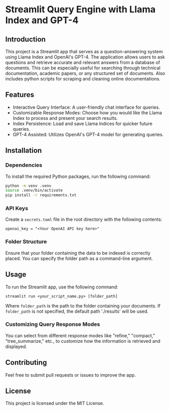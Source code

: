 # Streamlit Query Engine with Llama Index and GPT-4
## Introduction
This project is a Streamlit app that serves as a question-answering system using Llama Index and OpenAI's GPT-4. The application allows users to ask questions and retrieve accurate and relevant answers from a database of documents. This can be especially useful for searching through technical documentation, academic papers, or any structured set of documents. Also includes python scripts for scraping and cleaning online documentations.

## Features
* Interactive Query Interface: A user-friendly chat interface for queries.
* Customizable Response Modes: Choose how you would like the Llama Index to process and present your search results.
* Index Persistence: Load and save Llama Indices for quicker future queries.
* GPT-4 Assisted: Utilizes OpenAI's GPT-4 model for generating queries.

## Installation
### Dependencies
To install the required Python packages, run the following command:

```bash
python -m venv .venv
source .venv/bin/activate
pip install -r requirements.txt
```

### API Keys

Create a `secrets.toml` file in the root directory with the following contents:

```
openai_key = "<Your OpenAI API key here>"
```

### Folder Structure

Ensure that your folder containing the data to be indexed is correctly placed. You can specify the folder path as a command-line argument.

## Usage

To run the Streamlit app, use the following command:

```
streamlit run <your_script_name.py> [folder_path]
```

Where `folder_path` is the path to the folder containing your documents. If `folder_path` is not specified, the default path './results' will be used.

### Customizing Query Response Modes

You can select from different response modes like "refine," "compact," "tree_summarize," etc., to customize how the information is retrieved and displayed.

## Contributing 

Feel free to submit pull requests or issues to improve the app.

## License

This project is licensed under the MIT License.
